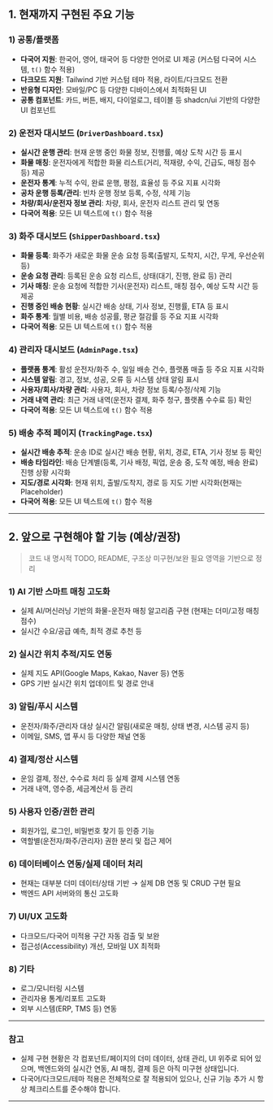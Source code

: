 ## 1. 현재까지 구현된 주요 기능

### 1) 공통/플랫폼
- **다국어 지원**: 한국어, 영어, 태국어 등 다양한 언어로 UI 제공 (커스텀 다국어 시스템, `t()` 함수 적용)
- **다크모드 지원**: Tailwind 기반 커스텀 테마 적용, 라이트/다크모드 전환
- **반응형 디자인**: 모바일/PC 등 다양한 디바이스에서 최적화된 UI
- **공통 컴포넌트**: 카드, 버튼, 배지, 다이얼로그, 테이블 등 shadcn/ui 기반의 다양한 UI 컴포넌트

### 2) 운전자 대시보드 (`DriverDashboard.tsx`)
- **실시간 운행 관리**: 현재 운행 중인 화물 정보, 진행률, 예상 도착 시간 등 표시
- **화물 매칭**: 운전자에게 적합한 화물 리스트(거리, 적재량, 수익, 긴급도, 매칭 점수 등) 제공
- **운전자 통계**: 누적 수익, 완료 운행, 평점, 효율성 등 주요 지표 시각화
- **공차 운행 등록/관리**: 빈차 운행 정보 등록, 수정, 삭제 기능
- **차량/회사/운전자 정보 관리**: 차량, 회사, 운전자 리스트 관리 및 연동
- **다국어 적용**: 모든 UI 텍스트에 `t()` 함수 적용

### 3) 화주 대시보드 (`ShipperDashboard.tsx`)
- **화물 등록**: 화주가 새로운 화물 운송 요청 등록(출발지, 도착지, 시간, 무게, 우선순위 등)
- **운송 요청 관리**: 등록된 운송 요청 리스트, 상태(대기, 진행, 완료 등) 관리
- **기사 매칭**: 운송 요청에 적합한 기사(운전자) 리스트, 매칭 점수, 예상 도착 시간 등 제공
- **진행 중인 배송 현황**: 실시간 배송 상태, 기사 정보, 진행률, ETA 등 표시
- **화주 통계**: 월별 비용, 배송 성공률, 평균 절감률 등 주요 지표 시각화
- **다국어 적용**: 모든 UI 텍스트에 `t()` 함수 적용

### 4) 관리자 대시보드 (`AdminPage.tsx`)
- **플랫폼 통계**: 활성 운전자/화주 수, 일일 배송 건수, 플랫폼 매출 등 주요 지표 시각화
- **시스템 알림**: 경고, 정보, 성공, 오류 등 시스템 상태 알림 표시
- **사용자/회사/차량 관리**: 사용자, 회사, 차량 정보 등록/수정/삭제 기능
- **거래 내역 관리**: 최근 거래 내역(운전자 결제, 화주 청구, 플랫폼 수수료 등) 확인
- **다국어 적용**: 모든 UI 텍스트에 `t()` 함수 적용

### 5) 배송 추적 페이지 (`TrackingPage.tsx`)
- **실시간 배송 추적**: 운송 ID로 실시간 배송 현황, 위치, 경로, ETA, 기사 정보 등 확인
- **배송 타임라인**: 배송 단계별(등록, 기사 배정, 픽업, 운송 중, 도착 예정, 배송 완료) 진행 상황 시각화
- **지도/경로 시각화**: 현재 위치, 출발/도착지, 경로 등 지도 기반 시각화(현재는 Placeholder)
- **다국어 적용**: 모든 UI 텍스트에 `t()` 함수 적용

---

## 2. 앞으로 구현해야 할 기능 (예상/권장)

> 코드 내 명시적 TODO, README, 구조상 미구현/보완 필요 영역을 기반으로 정리

### 1) AI 기반 스마트 매칭 고도화
- 실제 AI/머신러닝 기반의 화물-운전자 매칭 알고리즘 구현 (현재는 더미/고정 매칭 점수)
- 실시간 수요/공급 예측, 최적 경로 추천 등

### 2) 실시간 위치 추적/지도 연동
- 실제 지도 API(Google Maps, Kakao, Naver 등) 연동
- GPS 기반 실시간 위치 업데이트 및 경로 안내

### 3) 알림/푸시 시스템
- 운전자/화주/관리자 대상 실시간 알림(새로운 매칭, 상태 변경, 시스템 공지 등)
- 이메일, SMS, 앱 푸시 등 다양한 채널 연동

### 4) 결제/정산 시스템
- 운임 결제, 정산, 수수료 처리 등 실제 결제 시스템 연동
- 거래 내역, 영수증, 세금계산서 등 관리

### 5) 사용자 인증/권한 관리
- 회원가입, 로그인, 비밀번호 찾기 등 인증 기능
- 역할별(운전자/화주/관리자) 권한 분리 및 접근 제어

### 6) 데이터베이스 연동/실제 데이터 처리
- 현재는 대부분 더미 데이터/상태 기반 → 실제 DB 연동 및 CRUD 구현 필요
- 백엔드 API 서버와의 통신 고도화

### 7) UI/UX 고도화
- 다크모드/다국어 미적용 구간 자동 검출 및 보완
- 접근성(Accessibility) 개선, 모바일 UX 최적화

### 8) 기타
- 로그/모니터링 시스템
- 관리자용 통계/리포트 고도화
- 외부 시스템(ERP, TMS 등) 연동

---

### 참고
- 실제 구현 현황은 각 컴포넌트/페이지의 더미 데이터, 상태 관리, UI 위주로 되어 있으며, 백엔드와의 실시간 연동, AI 매칭, 결제 등은 아직 미구현 상태입니다.
- 다국어/다크모드/테마 적용은 전체적으로 잘 적용되어 있으나, 신규 기능 추가 시 항상 체크리스트를 준수해야 합니다.

---